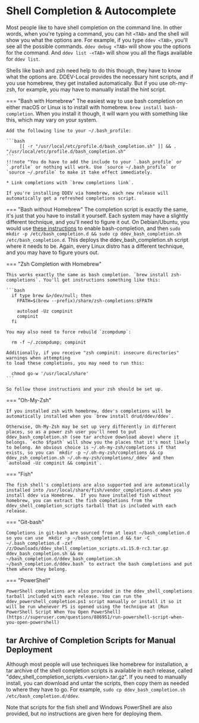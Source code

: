 # Shell Completion & Autocomplete

Most people like to have shell completion on the command line. In other words, when you're typing a command, you can hit `<TAB>` and the shell will show you what the options are. For example, if you type `ddev <TAB>`, you'll see all the possible commands. `ddev debug <TAB>` will show you the options for the command. And `ddev list -<TAB>` will show you all the flags available for `ddev list`.

Shells like bash and zsh need help to do this though, they have to know what the options are. DDEV-Local provides the necessary hint scripts, and if you use homebrew, they get installed automatically. But if you use oh-my-zsh, for example, you may have to manually install the hint script.

=== "Bash with Homebrew"
    The easiest way to use bash completion on either macOS or Linux is to install with homebrew. `brew install bash-completion`. When you install it though, it will warn you with something like this, which may vary on your system.

    Add the following line to your ~/.bash_profile:

    ```bash
         [[ -r "/usr/local/etc/profile.d/bash_completion.sh" ]] && . "/usr/local/etc/profile.d/bash_completion.sh"
    ```
    !!!note "You do have to add the include to your `.bash_profile` or `.profile` or nothing will work. Use `source ~/.bash_profile` or `source ~/.profile` to make it take effect immediately.

    * Link completions with `brew completions link`.

    If you're installing DDEV via homebrew, each new release will automatically get a refreshed completions script.

=== "Bash without Homebrew"
    The completion script is exactly the same, it's just that you have to install it yourself. Each system may have a slightly different technique, and you'll need to figure it out. On Debian/Ubuntu, you would use [these instructions](https://www.cyberciti.biz/faq/add-bash-auto-completion-in-ubuntu-linux/) to enable bash-completion, and then `sudo mkdir -p /etc/bash_completion.d && sudo cp ddev_bash_completion.sh /etc/bash_completion.d`. This deploys the ddev_bash_completion.sh script where it needs to be. Again, every Linux distro has a different technique, and you may have to figure yours out.

=== "Zsh Completion with Homebrew"

    This works exactly the same as bash completion. `brew install zsh-completions`. You'll get instructions something like this:

    ```bash
      if type brew &>/dev/null; then
        FPATH=$(brew --prefix)/share/zsh-completions:$FPATH
    
        autoload -Uz compinit
        compinit
      fi
    
    You may also need to force rebuild `zcompdump`:
    
      rm -f ~/.zcompdump; compinit
    
    Additionally, if you receive "zsh compinit: insecure directories" warnings when attempting
    to load these completions, you may need to run this:
    
      chmod go-w '/usr/local/share'
    ```
    
    So follow those instructions and your zsh should be set up.

=== "Oh-My-Zsh"

    If you installed zsh with homebrew, ddev's completions will be automatically installed when you `brew install drud/ddev/ddev`.
    
    Otherwise, Oh-My-Zsh may be set up very differently in different places, so as a power zsh user you'll need to put ddev_bash_completion.sh (see tar archive download above) where it belongs. `echo $fpath` will show you the places that it's most likely to belong. An obvious choice is ~/.oh-my-zsh/completions if that exists, so you can `mkdir -p ~/.oh-my-zsh/completions && cp ddev_zsh_completion.sh ~/.oh-my-zsh/completions/_ddev` and then `autoload -Uz compinit && compinit`.

=== "Fish"

    The fish shell's completions are also supported and are automatically installed into /usr/local/share/fish/vendor_completions.d when you install ddev via Homebrew.  If you have installed fish without homebrew, you can extract the fish completions from the ddev_shell_completion_scripts tarball that is included with each release.

=== "Git-bash"

    Completions in git-bash are sourced from at least ~/bash_completion.d so you can use `mkdir -p ~/bash_completion.d && tar -C ~/.bash_completion.d -zxf /z/Downloads/ddev_shell_completion_scripts.v1.15.0-rc3.tar.gz ddev_bash_completion.sh && mv ~/bash_completion.d/ddev_bash_completion.sh ~/bash_completion.d/ddev.bash` to extract the bash completions and put them where they belong.

=== "PowerShell"

    PowerShell completions are also provided in the ddev_shell_completions tarball included with each release. You can run the ddev_powershell_completion.ps1 script manually or install it so it will be run whenever PS is opened using the technique at [Run PowerShell Script When You Open PowerShell](https://superuser.com/questions/886951/run-powershell-script-when-you-open-powershell)

## tar Archive of Completion Scripts for Manual Deployment

Although most people will use techniques like homebrew for installation, a tar archive of the shell completion scripts is available in each release, called "ddev_shell_completion_scripts.\<version\>.tar.gz". If you need to manually install, you can download and untar the scripts, then copy them as needed to where they have to go. For example, `sudo cp ddev_bash_completion.sh /etc/bash_completion.d/ddev`.

Note that scripts for the fish shell and Windows PowerShell are also provided, but no instructions are given here for deploying them.
